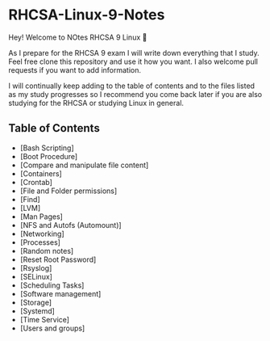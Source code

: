 # RHCSA-Linux-9-Notes


Hey! Welcome to NOtes RHCSA 9 Linux  🤠



As I prepare for the RHCSA 9 exam I will write down everything that I study. Feel free clone this repository and use it how you want. I also welcome pull requests if you want to add information.

I will continually keep adding to the table of contents and to the files listed as my study progresses so I recommend you come back later if you are also studying for the RHCSA or studying Linux in general.




## Table of Contents

- [Bash Scripting]
- [Boot Procedure]
- [Compare and manipulate file content]
- [Containers]
- [Crontab]
- [File and Folder permissions]
- [Find]
- [LVM]
- [Man Pages]
- [NFS and Autofs (Automount)]
- [Networking]
- [Processes]
- [Random notes]
- [Reset Root Password]
- [Rsyslog]
- [SELinux]
- [Scheduling Tasks]
- [Software management]
- [Storage]
- [Systemd]
- [Time Service]
- [Users and groups]
